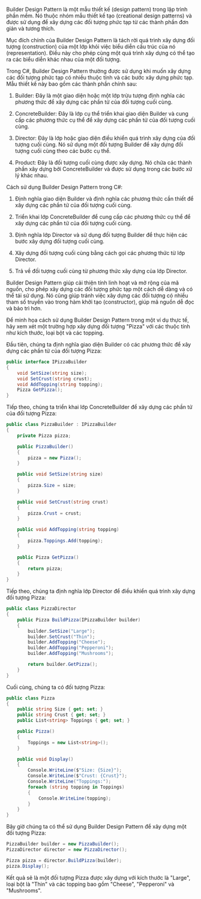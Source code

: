 Builder Design Pattern là một mẫu thiết kế (design pattern) trong lập trình phần mềm. Nó thuộc nhóm mẫu thiết kế tạo (creational design patterns) và được sử dụng để xây dựng các đối tượng phức tạp từ các thành phần đơn giản và tương thích.

Mục đích chính của Builder Design Pattern là tách rời quá trình xây dựng đối tượng (construction) của một lớp khỏi việc biểu diễn cấu trúc của nó (representation). Điều này cho phép cùng một quá trình xây dựng có thể tạo ra các biểu diễn khác nhau của một đối tượng.

Trong C#, Builder Design Pattern thường được sử dụng khi muốn xây dựng các đối tượng phức tạp có nhiều thuộc tính và các bước xây dựng phức tạp. Mẫu thiết kế này bao gồm các thành phần chính sau:

1. Builder: Đây là một giao diện hoặc một lớp trừu tượng định nghĩa các phương thức để xây dựng các phần tử của đối tượng cuối cùng.

2. ConcreteBuilder: Đây là lớp cụ thể triển khai giao diện Builder và cung cấp các phương thức cụ thể để xây dựng các phần tử của đối tượng cuối cùng.

3. Director: Đây là lớp hoặc giao diện điều khiển quá trình xây dựng của đối tượng cuối cùng. Nó sử dụng một đối tượng Builder để xây dựng đối tượng cuối cùng theo các bước cụ thể.

4. Product: Đây là đối tượng cuối cùng được xây dựng. Nó chứa các thành phần xây dựng bởi ConcreteBuilder và được sử dụng trong các bước xử lý khác nhau.

Cách sử dụng Builder Design Pattern trong C#:

1. Định nghĩa giao diện Builder và định nghĩa các phương thức cần thiết để xây dựng các phần tử của đối tượng cuối cùng.

2. Triển khai lớp ConcreteBuilder để cung cấp các phương thức cụ thể để xây dựng các phần tử của đối tượng cuối cùng.

3. Định nghĩa lớp Director và sử dụng đối tượng Builder để thực hiện các bước xây dựng đối tượng cuối cùng.

4. Xây dựng đối tượng cuối cùng bằng cách gọi các phương thức từ lớp Director.



5. Trả về đối tượng cuối cùng từ phương thức xây dựng của lớp Director.

Builder Design Pattern giúp cải thiện tính linh hoạt và mở rộng của mã nguồn, cho phép xây dựng các đối tượng phức tạp một cách dễ dàng và có thể tái sử dụng. Nó cũng giúp tránh việc xây dựng các đối tượng có nhiều tham số truyền vào trong hàm khởi tạo (constructor), giúp mã nguồn dễ đọc và bảo trì hơn.

Để minh họa cách sử dụng Builder Design Pattern trong một ví dụ thực tế, hãy xem xét một trường hợp xây dựng đối tượng "Pizza" với các thuộc tính như kích thước, loại bột và các topping.

Đầu tiên, chúng ta định nghĩa giao diện Builder có các phương thức để xây dựng các phần tử của đối tượng Pizza:

```csharp
public interface IPizzaBuilder
{
    void SetSize(string size);
    void SetCrust(string crust);
    void AddTopping(string topping);
    Pizza GetPizza();
}
```

Tiếp theo, chúng ta triển khai lớp ConcreteBuilder để xây dựng các phần tử của đối tượng Pizza:

```csharp
public class PizzaBuilder : IPizzaBuilder
{
    private Pizza pizza;

    public PizzaBuilder()
    {
        pizza = new Pizza();
    }

    public void SetSize(string size)
    {
        pizza.Size = size;
    }

    public void SetCrust(string crust)
    {
        pizza.Crust = crust;
    }

    public void AddTopping(string topping)
    {
        pizza.Toppings.Add(topping);
    }

    public Pizza GetPizza()
    {
        return pizza;
    }
}
```

Tiếp theo, chúng ta định nghĩa lớp Director để điều khiển quá trình xây dựng đối tượng Pizza:

```csharp
public class PizzaDirector
{
    public Pizza BuildPizza(IPizzaBuilder builder)
    {
        builder.SetSize("Large");
        builder.SetCrust("Thin");
        builder.AddTopping("Cheese");
        builder.AddTopping("Pepperoni");
        builder.AddTopping("Mushrooms");

        return builder.GetPizza();
    }
}
```

Cuối cùng, chúng ta có đối tượng Pizza:

```csharp
public class Pizza
{
    public string Size { get; set; }
    public string Crust { get; set; }
    public List<string> Toppings { get; set; }

    public Pizza()
    {
        Toppings = new List<string>();
    }

    public void Display()
    {
        Console.WriteLine($"Size: {Size}");
        Console.WriteLine($"Crust: {Crust}");
        Console.WriteLine("Toppings:");
        foreach (string topping in Toppings)
        {
            Console.WriteLine(topping);
        }
    }
}
```

Bây giờ chúng ta có thể sử dụng Builder Design Pattern để xây dựng một đối tượng Pizza:

```csharp
PizzaBuilder builder = new PizzaBuilder();
PizzaDirector director = new PizzaDirector();

Pizza pizza = director.BuildPizza(builder);
pizza.Display();
```

Kết quả sẽ là một đối tượng Pizza được xây dựng với kích thước là "Large", loại bột là "Thin" và các topping bao gồm "Cheese", "Pepperoni" và "Mushrooms".

